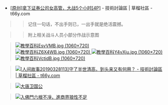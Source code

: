 
- <a href="https://t66y.com/htm_data/7/1903/3459676.html">[原创]拿下证券公司女高管，大战5个小时[4P]</a> - 技術討論區 | 草榴社區 - t66y.com

>> 记住一句话，不出手则已，一出手就是绝活震撼。

>> 附上相关战斗人员小部分作战示意图

> <a href="https://upload.cc/i1/2019/03/10/EsvVMB.jpg"><img src="https://camo.githubusercontent.com/c21fe2bf0acdba20d2d1f7e73a18e75ac4a6fd4d/68747470733a2f2f75706c6f61642e63632f69312f323031392f30332f31302f457376564d422e6a7067" border="0" title="教學百科EsvVMB.jpg (1060×720)"> </a>
> <a href="https://upload.cc/i1/2019/03/10/Z6X4WB.jpg"><img src="https://camo.githubusercontent.com/3c3a0ab6047ad70a55bbc048479714153554af7c/68747470733a2f2f75706c6f61642e63632f69312f323031392f30332f31302f5a36583457422e6a7067" border="0" title="教學百科Z6X4WB.jpg (1060×720)"> </a>
> <a href="https://upload.cc/i1/2019/03/10/Y4vXju.jpg"><img src="https://camo.githubusercontent.com/383c0e10c12bca9419f2f40fd8bd56f8fae62585/68747470733a2f2f75706c6f61642e63632f69312f323031392f30332f31302f593476586a752e6a7067" border="0" title="教學百科Y4vXju.jpg (1060×720)"> </a>
> <a href="https://upload.cc/i1/2019/03/10/VctidB.jpg"><img src="https://camo.githubusercontent.com/db03547fe09e38ac15c91e283232b96ef29cca2f/68747470733a2f2f75706c6f61642e63632f69312f323031392f30332f31302f5663746964422e6a7067" border="0" title="教學百科VctidB.jpg (1060×720)"> </a>


> <a href="https://t66y.com/read.php?tid=3478021&page=2 "><img src="https://camo.githubusercontent.com/f32b034c4aeeb80d7d7ed4f5dd19847940088147/687474703a2f2f696d6730322e637765622d7069782e636f6d2f696d616765732f323031352f31312f31362f353436326539326539326664653135392e6a7067" border="0" title="[人间故事20190328113]守了半世清高，到头来又有何用？ - 技術討論區 | 草榴社區 - t66y.com"> </a>
  

> <a href="https://t66y.com/htm_data/1912/7/3745582.html" title="小草上为什么没人谈论爆料革命 - 技術討論區 | 草榴社區 - t66y.com"><img src="https://www.nsaimg.com/2019/12/09/5dee5c0ef0c3d.gif " border="0" title="大唐卫国公"> </a>


> <a href="https://t66y.com/htm_data/1912/7/3752825.html" title="[射精无罪]25 入佛門六根不凈，進商界狼性不足  [30P] - 技術討論區 | 草榴社區 - t66y.com"><img src="http://www.xoimg.club/u/20191219/22033836.jpg" border="0" title="入佛門六根不凈，進商界狼性不足"> </a>
 
